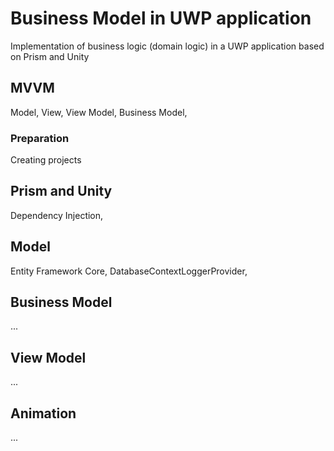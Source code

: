 # Business Model in UWP application

Implementation of business logic (domain logic) in a UWP application based on Prism and Unity

## MVVM

Model, View, View Model, Business Model,

### Preparation

Creating projects

## Prism and Unity

Dependency Injection, 

## Model

Entity Framework Core, DatabaseContextLoggerProvider,

## Business Model 

...

## View Model

...

## Animation

...